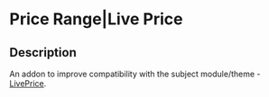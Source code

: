 # Price Range|Live Price

## Description
An addon to improve compatibility with the subject module/theme - [LivePrice](https://www.opencart.com/index.php?route=marketplace/extension/info&extension_id=31581).

